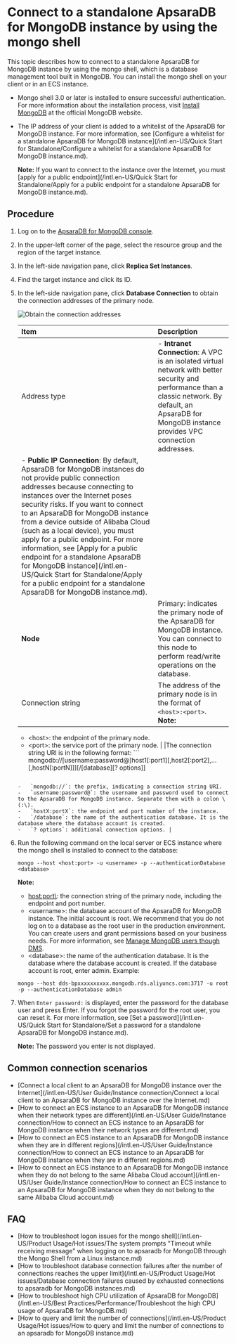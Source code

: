 # Connect to a standalone ApsaraDB for MongoDB instance by using the mongo shell

This topic describes how to connect to a standalone ApsaraDB for MongoDB instance by using the mongo shell, which is a database management tool built in MongoDB. You can install the mongo shell on your client or in an ECS instance.

-   Mongo shell 3.0 or later is installed to ensure successful authentication. For more information about the installation process, visit [Install MongoDB](https://docs.mongodb.com/v3.4/installation/) at the official MongoDB website.
-   The IP address of your client is added to a whitelist of the ApsaraDB for MongoDB instance. For more information, see [Configure a whitelist for a standalone ApsaraDB for MongoDB instance](/intl.en-US/Quick Start for Standalone/Configure a whitelist for a standalone ApsaraDB for MongoDB instance.md).

    **Note:** If you want to connect to the instance over the Internet, you must [apply for a public endpoint](/intl.en-US/Quick Start for Standalone/Apply for a public endpoint for a standalone ApsaraDB for MongoDB instance.md).


## Procedure

1.  Log on to the [ApsaraDB for MongoDB console](https://mongodb.console.aliyun.com/).

2.  In the upper-left corner of the page, select the resource group and the region of the target instance.

3.  In the left-side navigation pane, click **Replica Set Instances**.

4.  Find the target instance and click its ID.

5.  In the left-side navigation pane, click **Database Connection** to obtain the connection addresses of the primary node.

    ![Obtain the connection addresses](https://static-aliyun-doc.oss-cn-hangzhou.aliyuncs.com/assets/img/en-US/1851166951/p13741.png)

    |Item|Description|
    |:---|:----------|
    |Address type|    -   **Intranet Connection**: A VPC is an isolated virtual network with better security and performance than a classic network. By default, an ApsaraDB for MongoDB instance provides VPC connection addresses.
    -   **Public IP Connection**: By default, ApsaraDB for MongoDB instances do not provide public connection addresses because connecting to instances over the Internet poses security risks. If you want to connect to an ApsaraDB for MongoDB instance from a device outside of Alibaba Cloud \(such as a local device\), you must apply for a public endpoint. For more information, see [Apply for a public endpoint for a standalone ApsaraDB for MongoDB instance](/intl.en-US/Quick Start for Standalone/Apply for a public endpoint for a standalone ApsaraDB for MongoDB instance.md). |
    |**Node**|Primary: indicates the primary node of the ApsaraDB for MongoDB instance. You can connect to this node to perform read/write operations on the database.|
    |Connection string|The address of the primary node is in the format of `<host>:<port>`. **Note:**

    -   <host\>: the endpoint of the primary node.
    -   <port\>: the service port of the primary node. |
    |The connection string URI is in the following format:     ```
mongodb://[username:password@]host1[:port1][,host2[:port2],...[,hostN[:portN]]][/[database][? options]]
    ```

    -   `mongodb://`: the prefix, indicating a connection string URI.
    -   `username:password@`: the username and password used to connect to the ApsaraDB for MongoDB instance. Separate them with a colon \(:\).
    -   `hostX:portX`: the endpoint and port number of the instance.
    -   `/database`: the name of the authentication database. It is the database where the database account is created.
    -   `? options`: additional connection options. |

6.  Run the following command on the local server or ECS instance where the mongo shell is installed to connect to the database:

    ```
    mongo --host <host:port> -u <username> -p --authenticationDatabase <database>
    ```

    **Note:**

    -   <host:port\>: the connection string of the primary node, including the endpoint and port number.
    -   <username\>: the database account of the ApsaraDB for MongoDB instance. The initial account is root. We recommend that you do not log on to a database as the root user in the production environment. You can create users and grant permissions based on your business needs. For more information, see [Manage MongoDB users though DMS]().
    -   <database\>: the name of the authentication database. It is the database where the database account is created. If the database account is root, enter admin.
    Example:

    ```
    mongo --host dds-bpxxxxxxxxxx.mongodb.rds.aliyuncs.com:3717 -u root -p --authenticationDatabase admin
    ```

7.  When `Enter password:` is displayed, enter the password for the database user and press Enter. If you forgot the password for the root user, you can reset it. For more information, see [Set a password](/intl.en-US/Quick Start for Standalone/Set a password for a standalone ApsaraDB for MongoDB instance.md).

    **Note:** The password you enter is not displayed.


## Common connection scenarios

-   [Connect a local client to an ApsaraDB for MongoDB instance over the Internet](/intl.en-US/User Guide/Instance connection/Connect a local client to an ApsaraDB for MongoDB instance over the Internet.md)
-   [How to connect an ECS instance to an ApsaraDB for MongoDB instance when their network types are different](/intl.en-US/User Guide/Instance connection/How to connect an ECS instance to an ApsaraDB for MongoDB instance when their network types are different.md)
-   [How to connect an ECS instance to an ApsaraDB for MongoDB instance when they are in different regions](/intl.en-US/User Guide/Instance connection/How to connect an ECS instance to an ApsaraDB for MongoDB instance when they are in different regions.md)
-   [How to connect an ECS instance to an ApsaraDB for MongoDB instance when they do not belong to the same Alibaba Cloud account](/intl.en-US/User Guide/Instance connection/How to connect an ECS instance to an ApsaraDB for MongoDB instance when they do not belong to the same Alibaba Cloud account.md)

## FAQ

-   [How to troubleshoot logon issues for the mongo shell](/intl.en-US/Product Usage/Hot issues/The system prompts "Timeout while receiving message" when logging on to apsaradb for MongoDB through the Mongo Shell from a Linux instance.md)
-   [How to troubleshoot database connection failures after the number of connections reaches the upper limit](/intl.en-US/Product Usage/Hot issues/Database connection failures caused by exhausted connections to apsaradb for MongoDB instances.md)
-   [How to troubleshoot high CPU utilization of ApsaraDB for MongoDB](/intl.en-US/Best Practices/Performance/Troubleshoot the high CPU usage of ApsaraDB for MongoDB.md)
-   [How to query and limit the number of connections](/intl.en-US/Product Usage/Hot issues/How to query and limit the number of connections to an apsaradb for MongoDB instance.md)

